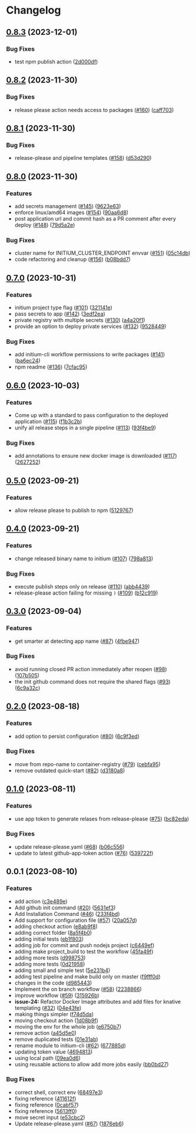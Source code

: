 # Changelog

## [0.8.3](https://github.com/nearform/initium-cli/compare/v0.8.2...v0.8.3) (2023-12-01)


### Bug Fixes

* test npm publish action ([2d000df](https://github.com/nearform/initium-cli/commit/2d000df740afa45027629066228a74a0ba4ea655))

## [0.8.2](https://github.com/nearform/initium-cli/compare/v0.8.1...v0.8.2) (2023-11-30)


### Bug Fixes

* release please action needs access to packages ([#160](https://github.com/nearform/initium-cli/issues/160)) ([caff703](https://github.com/nearform/initium-cli/commit/caff703a62558f4da24439d6992eb1f7b5a3dcee))

## [0.8.1](https://github.com/nearform/initium-cli/compare/v0.8.0...v0.8.1) (2023-11-30)


### Bug Fixes

* release-please and pipeline templates ([#158](https://github.com/nearform/initium-cli/issues/158)) ([d53d290](https://github.com/nearform/initium-cli/commit/d53d29050c40bf0d25d2ef710795629e2bf6f26f))

## [0.8.0](https://github.com/nearform/initium-cli/compare/v0.7.0...v0.8.0) (2023-11-30)


### Features

* add secrets management ([#145](https://github.com/nearform/initium-cli/issues/145)) ([9623e63](https://github.com/nearform/initium-cli/commit/9623e638883fd87fa4f46e1e7b006d4eea3758b3))
* enforce linux/amd64 images ([#154](https://github.com/nearform/initium-cli/issues/154)) ([90aa6d8](https://github.com/nearform/initium-cli/commit/90aa6d8210fdb78514062659275a407b2abbf8f3))
* post application url and commit hash as a PR comment after every deploy ([#148](https://github.com/nearform/initium-cli/issues/148)) ([79d5a2e](https://github.com/nearform/initium-cli/commit/79d5a2e4e6423a409aea36643be4dcc1e9405674))


### Bug Fixes

* cluster name for INITIUM_CLUSTER_ENDPOINT envvar ([#151](https://github.com/nearform/initium-cli/issues/151)) ([05c14db](https://github.com/nearform/initium-cli/commit/05c14db4836afb518c91427d5a39375cbab52e1c))
* code refactoring and cleanup ([#156](https://github.com/nearform/initium-cli/issues/156)) ([b08bdd7](https://github.com/nearform/initium-cli/commit/b08bdd7f54c174c7db0247c100b8cd7ac756c6b7))

## [0.7.0](https://github.com/nearform/initium-cli/compare/v0.6.0...v0.7.0) (2023-10-31)


### Features

* initium project type flag ([#101](https://github.com/nearform/initium-cli/issues/101)) ([321141e](https://github.com/nearform/initium-cli/commit/321141ea3fd5f6133708e5e4568ef141b73a197f))
* pass secrets to app ([#142](https://github.com/nearform/initium-cli/issues/142)) ([3edf2ea](https://github.com/nearform/initium-cli/commit/3edf2ea350d3e5997c95313d6b56ab412460b711))
* private registry with multiple secrets ([#130](https://github.com/nearform/initium-cli/issues/130)) ([a4a20f1](https://github.com/nearform/initium-cli/commit/a4a20f142dc57fb84d37549a621f4fd26656cd56))
* provide an option to deploy private services ([#132](https://github.com/nearform/initium-cli/issues/132)) ([9528449](https://github.com/nearform/initium-cli/commit/9528449c88eff8473bc75ad6df2def176b7defb2))


### Bug Fixes

* add initium-cli workflow permissions to write packages ([#141](https://github.com/nearform/initium-cli/issues/141)) ([ba6ec24](https://github.com/nearform/initium-cli/commit/ba6ec246be76ef4da735cc006242d4d01611600e))
* npm readme ([#136](https://github.com/nearform/initium-cli/issues/136)) ([7cfac95](https://github.com/nearform/initium-cli/commit/7cfac95bb8f93d28cdf10fefc1b165aebc0949e2))

## [0.6.0](https://github.com/nearform/initium-cli/compare/v0.5.0...v0.6.0) (2023-10-03)


### Features

* Come up with a standard to pass configuration to the deployed application ([#115](https://github.com/nearform/initium-cli/issues/115)) ([f1b3c2b](https://github.com/nearform/initium-cli/commit/f1b3c2baf4f47e19d59a7089b790c02e9c50b25c))
* unify all release steps in a single pipeline ([#113](https://github.com/nearform/initium-cli/issues/113)) ([93f4be9](https://github.com/nearform/initium-cli/commit/93f4be9305056e7c67f6cadeca1f7809a17efb88))


### Bug Fixes

* add annotations to ensure new docker image is downloaded ([#117](https://github.com/nearform/initium-cli/issues/117)) ([2627252](https://github.com/nearform/initium-cli/commit/262725205322c44870eccfbe351ff2ff448f1d94))

## [0.5.0](https://github.com/nearform/initium-cli/compare/v0.4.0...v0.5.0) (2023-09-21)


### Features

* allow release please to publish to npm ([5129767](https://github.com/nearform/initium-cli/commit/51297674339ff204afc71d6f6ee2ed38027fa9fa))

## [0.4.0](https://github.com/nearform/initium-cli/compare/v0.3.0...v0.4.0) (2023-09-21)


### Features

* change released binary name to initium ([#107](https://github.com/nearform/initium-cli/issues/107)) ([798a813](https://github.com/nearform/initium-cli/commit/798a813687a4c5356016b02dbfc292a65a5f772d))


### Bug Fixes

* execute publish steps only on release ([#110](https://github.com/nearform/initium-cli/issues/110)) ([abb4439](https://github.com/nearform/initium-cli/commit/abb4439d6638fca609316fa6b0fd621135cf75e6))
* release-please action failing for missing `)` ([#109](https://github.com/nearform/initium-cli/issues/109)) ([b12c919](https://github.com/nearform/initium-cli/commit/b12c919c241fcedb2594979cff666d63176a080d))

## [0.3.0](https://github.com/nearform/initium-cli/compare/v0.2.0...v0.3.0) (2023-09-04)


### Features

* get smarter at detecting app name ([#87](https://github.com/nearform/initium-cli/issues/87)) ([4fbe947](https://github.com/nearform/initium-cli/commit/4fbe947e9478d9452eac29495339cbee8ef5ea67))


### Bug Fixes

* avoid running closed PR action immediately after reopen ([#98](https://github.com/nearform/initium-cli/issues/98)) ([107b505](https://github.com/nearform/initium-cli/commit/107b505c943bf3c487d04c720f0ff0ac8e6576da))
* the init github command does not require the shared flags ([#93](https://github.com/nearform/initium-cli/issues/93)) ([6c9a32c](https://github.com/nearform/initium-cli/commit/6c9a32cfc682b5a081a84eb93c2d3550730720e8))

## [0.2.0](https://github.com/nearform/initium-cli/compare/v0.1.0...v0.2.0) (2023-08-18)


### Features

* add option to persist configuration ([#80](https://github.com/nearform/initium-cli/issues/80)) ([6c9f3ed](https://github.com/nearform/initium-cli/commit/6c9f3ed5ae7f9cd05a3f5a75610bab12f5bf57bf))


### Bug Fixes

* move from repo-name to container-registry ([#79](https://github.com/nearform/initium-cli/issues/79)) ([cebfa95](https://github.com/nearform/initium-cli/commit/cebfa954d362d9651596ed415abe53f6a428fc17))
* remove outdated quick-start ([#82](https://github.com/nearform/initium-cli/issues/82)) ([d3180a8](https://github.com/nearform/initium-cli/commit/d3180a833ac340223b33816c0ba42b5c1711ac89))

## [0.1.0](https://github.com/nearform/initium-cli/compare/v0.0.1...v0.1.0) (2023-08-11)


### Features

* use app token to generate relases from release-please ([#75](https://github.com/nearform/initium-cli/issues/75)) ([bc82eda](https://github.com/nearform/initium-cli/commit/bc82eda1b3767f2244b58d2982e3cf8da2059166))


### Bug Fixes

* update release-please.yaml ([#68](https://github.com/nearform/initium-cli/issues/68)) ([b06c556](https://github.com/nearform/initium-cli/commit/b06c556b9b393172d49945130569dd749c3af672))
* update to latest github-app-token action ([#76](https://github.com/nearform/initium-cli/issues/76)) ([539722f](https://github.com/nearform/initium-cli/commit/539722f5b82240ceae69aa307ace5ac9f40183df))

## 0.0.1 (2023-08-10)


### Features

* add action ([c3e489e](https://github.com/nearform/initium-cli/commit/c3e489e4f949959479be6c1e133e1b4b4be3fe0c))
* Add github init command ([#20](https://github.com/nearform/initium-cli/issues/20)) ([5631ef3](https://github.com/nearform/initium-cli/commit/5631ef392757dd39dc4ccda78fb8ca868d4fd576))
* Add Installation Command ([#46](https://github.com/nearform/initium-cli/issues/46)) ([233f4bd](https://github.com/nearform/initium-cli/commit/233f4bd593a1390730fc3954cb413383f2855143))
* Add support for configuration file ([#57](https://github.com/nearform/initium-cli/issues/57)) ([20a057d](https://github.com/nearform/initium-cli/commit/20a057d9e773b8b0a31d1d9c4800357bf37ee54a))
* adding checkout action ([e8ab9f8](https://github.com/nearform/initium-cli/commit/e8ab9f8cda3f5e32b16410c569eb0c1652d6d834))
* adding correct folder ([8a5f4b0](https://github.com/nearform/initium-cli/commit/8a5f4b05cb22bb439a0cf3331b59b25a51993588))
* adding initial tests ([eb1f803](https://github.com/nearform/initium-cli/commit/eb1f803c5d1a18291a1c2a283b299a78c3915112))
* adding job for commit and push nodejs project ([c6449ef](https://github.com/nearform/initium-cli/commit/c6449ef4a5878e5086c410a2e352b2f595e72349))
* adding make project_build to test the workflow ([45fa49f](https://github.com/nearform/initium-cli/commit/45fa49fb36012c65e9f8e47af6334ad23c2a9e10))
* adding more tests ([d998753](https://github.com/nearform/initium-cli/commit/d998753908df0b1cd9a2343bee861bb39e24c3eb))
* adding more tests ([0d21958](https://github.com/nearform/initium-cli/commit/0d2195864dc4b5925172e910bfdf3897dc722d91))
* adding small and simple test ([5e231b4](https://github.com/nearform/initium-cli/commit/5e231b41143e5f3e85f228ba4e431c7c7e54636f))
* adding test pipeline and make build only on master ([f9fff0d](https://github.com/nearform/initium-cli/commit/f9fff0d8cec7bcb296b4062d3a9527bec4680997))
* changes in the code ([d985443](https://github.com/nearform/initium-cli/commit/d985443ae863cb74f67855c5a333761290f40642))
* Implement the on branch workflow ([#58](https://github.com/nearform/initium-cli/issues/58)) ([2238866](https://github.com/nearform/initium-cli/commit/2238866bbfcd122757429a3d7e5a86e798ac1d2d))
* improve workflow ([#59](https://github.com/nearform/initium-cli/issues/59)) ([315926b](https://github.com/nearform/initium-cli/commit/315926bb016f6659bfff9f0c4a929b29cc9971c2))
* **issue-24:** Refactor Docker Image attributes and add files for knative templating ([#32](https://github.com/nearform/initium-cli/issues/32)) ([04e43fe](https://github.com/nearform/initium-cli/commit/04e43feb76c9893adc00a6d67b89e2277806161c))
* making things simpler ([f74d5da](https://github.com/nearform/initium-cli/commit/f74d5da28f89caa2788b18560b82f420acf20ae7))
* moving checkout action ([1d08b9f](https://github.com/nearform/initium-cli/commit/1d08b9fff6aa8daabe656cb1cedd46bb7577ea2c))
* moving the env for the whole job ([e6750b7](https://github.com/nearform/initium-cli/commit/e6750b716d26815b9fb589ece7d22ebb111d5a8d))
* remove action ([a45d5e0](https://github.com/nearform/initium-cli/commit/a45d5e01e62bc942d02b9a56b1652061dc2ea22a))
* remove duplicated tests ([01e31ab](https://github.com/nearform/initium-cli/commit/01e31ab42dc463377202ca4ad7dbac55d002912d))
* rename module to initium-cli ([#62](https://github.com/nearform/initium-cli/issues/62)) ([677885d](https://github.com/nearform/initium-cli/commit/677885df1d969ea2a5275a1b95ca37ed0314c173))
* updating token value ([4694813](https://github.com/nearform/initium-cli/commit/4694813c2044182a02a1fbae3464892765633e17))
* using local path ([09ea0d6](https://github.com/nearform/initium-cli/commit/09ea0d6a8003ee0233cdc4c49b6142582de29555))
* using reusable actions to allow add more jobs easily ([bb0bd27](https://github.com/nearform/initium-cli/commit/bb0bd270ca5003246da49776cbff74ece3330fc7))


### Bug Fixes

* correct shell, correct env ([68497e3](https://github.com/nearform/initium-cli/commit/68497e3220f6516d30b234549e54f7ecf45fe7a9))
* fixing reference ([411612f](https://github.com/nearform/initium-cli/commit/411612fc26c22b2345b67c536c6c8b5ab5140ddb))
* fixing reference ([0cabf57](https://github.com/nearform/initium-cli/commit/0cabf576237f2a0d4b8c16b2d0f20c82fc6d762f))
* fixing reference ([5613ff0](https://github.com/nearform/initium-cli/commit/5613ff01c301ce4fc366b933369889b3f2370e92))
* move secret input ([e53cbc2](https://github.com/nearform/initium-cli/commit/e53cbc2b21cbe665942d0d0fdc2d16335910d6cd))
* Update release-please.yaml ([#67](https://github.com/nearform/initium-cli/issues/67)) ([1876eb6](https://github.com/nearform/initium-cli/commit/1876eb6d3e98898bd0aaec6b0fba76fece118d99))

